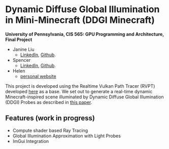 Dynamic Diffuse Global Illumination in Mini-Minecraft (DDGI Minecraft)
======================
**University of Pennsylvania, CIS 565: GPU Programming and Architecture, Final Project**

* Janine Liu
  * [LinkedIn](https://www.linkedin.com/in/liujanine/), [Github](https://github.com/j9liu).
* Spencer
  * [LinkedIn](https://www.linkedin.com/in/spencer-webster-bass/), [Github](https://github.com/spencerwb).
* Helen
  * [personal website](http://liuhanyu.net/)

This project is developed using the Realtime Vulkan Path Tracer (RVPT) developed [here](https://github.com/GraphicsProgramming/RVPT/) as a base. We set out to generate a real-time dynamic Minecraft-inspired scene illuminated by Dynamic Diffuse Global Illumination (DDGI) Probes as described in [this paper](http://jcgt.org/published/0008/02/01/paper-lowres.pdf?fbclid=IwAR2cNCLVDNY9xtxjNy-7nIQiTScb0WEoV1IIRYvjfzq8fymEaz_n_m7PPCU).

## Features (work in progress)
 * Compute shader based Ray Tracing
 * Global Illumination Approximation with Light Probes
 * ImGui Integration
